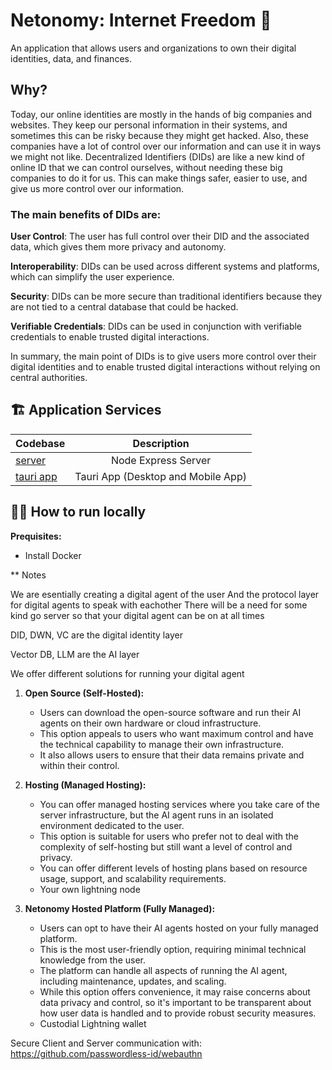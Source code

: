 # Netonomy: Internet Freedom 🚀

An application that allows users and organizations to own their digital identities, data, and finances.

## Why?

Today, our online identities are mostly in the hands of big companies and websites. They keep our personal information in their systems, and sometimes this can be risky because they might get hacked. Also, these companies have a lot of control over our information and can use it in ways we might not like. Decentralized Identifiers (DIDs) are like a new kind of online ID that we can control ourselves, without needing these big companies to do it for us. This can make things safer, easier to use, and give us more control over our information.

### The main benefits of DIDs are:

**User Control**: The user has full control over their DID and the associated data, which gives them more privacy and autonomy.

**Interoperability**: DIDs can be used across different systems and platforms, which can simplify the user experience.

**Security**: DIDs can be more secure than traditional identifiers because they are not tied to a central database that could be hacked.

**Verifiable Credentials**: DIDs can be used in conjunction with verifiable credentials to enable trusted digital interactions.

In summary, the main point of DIDs is to give users more control over their digital identities and to enable trusted digital interactions without relying on central authorities.

## 🏗️ Application Services

| Codebase                                 |     Description     |
| :--------------------------------------- | :-----------------: |
| [server](server)                         | Node Express Server |
| [tauri app](tauri-app)                 |  Tauri App (Desktop and Mobile App) | 

## 🏃‍♂️ How to run locally

**Prequisites:**

- Install Docker

\*\* Notes

We are esentially creating a digital agent of the user
And the protocol layer for digital agents to speak with eachother
There will be a need for some kind go server so that your digital agent can be on at all times

DID, DWN, VC are the digital identity layer

Vector DB, LLM are the AI layer

We offer different solutions for running your digital agent

1. **Open Source (Self-Hosted):**

   - Users can download the open-source software and run their AI agents on their own hardware or cloud infrastructure.
   - This option appeals to users who want maximum control and have the technical capability to manage their own infrastructure.
   - It also allows users to ensure that their data remains private and within their control.

2. **Hosting (Managed Hosting):**

   - You can offer managed hosting services where you take care of the server infrastructure, but the AI agent runs in an isolated environment dedicated to the user.
   - This option is suitable for users who prefer not to deal with the complexity of self-hosting but still want a level of control and privacy.
   - You can offer different levels of hosting plans based on resource usage, support, and scalability requirements.
   - Your own lightning node

3. **Netonomy Hosted Platform (Fully Managed):**
   - Users can opt to have their AI agents hosted on your fully managed platform.
   - This is the most user-friendly option, requiring minimal technical knowledge from the user.
   - The platform can handle all aspects of running the AI agent, including maintenance, updates, and scaling.
   - While this option offers convenience, it may raise concerns about data privacy and control, so it's important to be transparent about how user data is handled and to provide robust security measures.
   - Custodial Lightning wallet

Secure Client and Server communication with: https://github.com/passwordless-id/webauthn
